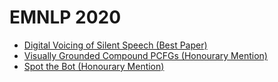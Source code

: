 # EMNLP 2020

- [Digital Voicing of Silent Speech (Best Paper)](emnlp2020/digital-voicing.md)
- [Visually Grounded Compound PCFGs (Honourary Mention)](emnlp2020/visually-grounded.md)
- [Spot the Bot (Honourary Mention)](emnlp2020/spot-the-bot.md)
